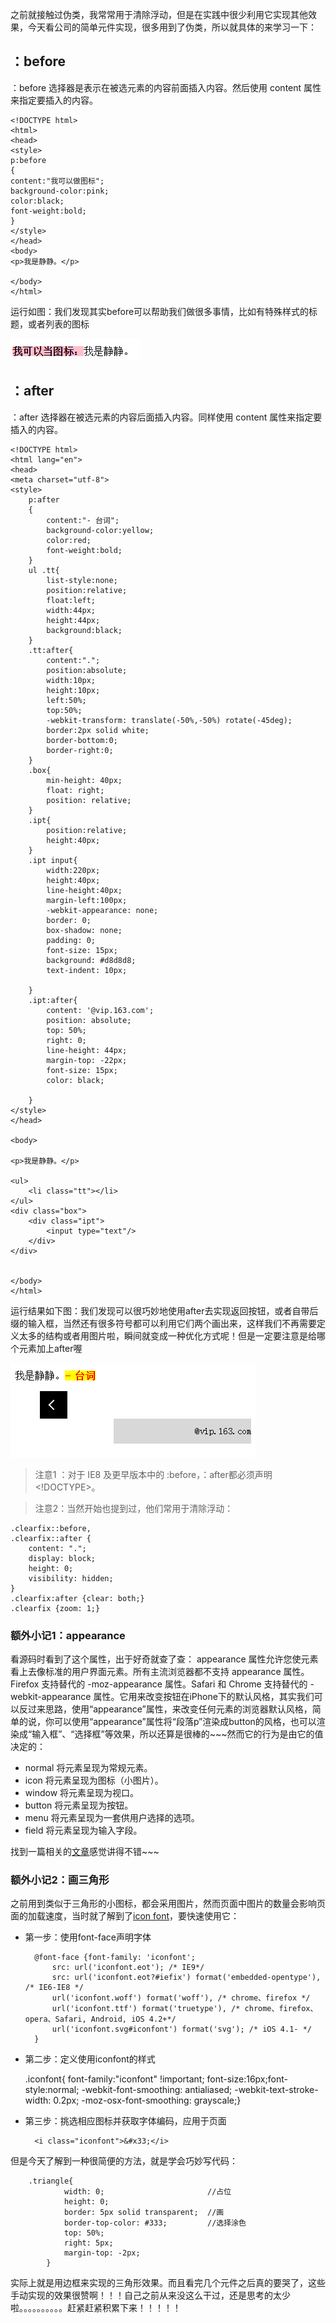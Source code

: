 之前就接触过伪类，我常常用于清除浮动，但是在实践中很少利用它实现其他效果，今天看公司的简单元件实现，很多用到了伪类，所以就具体的来学习一下：


## ：before ##
：before 选择器是表示在被选元素的内容前面插入内容。然后使用 content 属性来指定要插入的内容。

    <!DOCTYPE html>
	<html>
	<head>
	<style>
	p:before
	{
	content:"我可以做图标";
	background-color:pink;
	color:black;
	font-weight:bold;
	}
	</style>
	</head>
	<body>	
	<p>我是静静。</p>
    
	</body>
	</html>
运行如图：我们发现其实before可以帮助我们做很多事情，比如有特殊样式的标题，或者列表的图标

![](https://github.com/Anjing1993/mypassages/blob/master/images/brfore.png)


## ：after ##
：after 选择器在被选元素的内容后面插入内容。同样使用 content 属性来指定要插入的内容。

    
	<!DOCTYPE html>
	<html lang="en">
	<head>
    <meta charset="utf-8">
    <style>
        p:after
        {
            content:"- 台词";
            background-color:yellow;
            color:red;
            font-weight:bold;
        }
        ul .tt{
            list-style:none;
            position:relative;
            float:left;
            width:44px;
            height:44px;
            background:black;
        }
        .tt:after{
            content:".";
            position:absolute;
            width:10px;
            height:10px;
            left:50%;
            top:50%;
            -webkit-transform: translate(-50%,-50%) rotate(-45deg);
            border:2px solid white;
            border-bottom:0;
            border-right:0;
        }
        .box{
            min-height: 40px;
            float: right;
            position: relative;
        }
        .ipt{
            position:relative;
            height:40px;
        }
        .ipt input{
            width:220px;
            height:40px;
            line-height:40px;
            margin-left:100px;
            -webkit-appearance: none;
            border: 0;
            box-shadow: none;
            padding: 0;
            font-size: 15px;
            background: #d8d8d8;
            text-indent: 10px;

        }
        .ipt:after{
            content: '@vip.163.com';
            position: absolute;
            top: 50%;
            right: 0;
            line-height: 44px;
            margin-top: -22px;
            font-size: 15px;
            color: black;

        }
    </style>
	</head>
	
	<body>
	
	<p>我是静静。</p>
	
	<ul>
	    <li class="tt"></li>
	</ul>
	<div class="box">
	    <div class="ipt">
	        <input type="text"/>
	    </div>
	</div>
	
	
	</body>
	</html>

运行结果如下图：我们发现可以很巧妙地使用after去实现返回按钮，或者自带后缀的输入框，当然还有很多符号都可以利用它们两个画出来，这样我们不再需要定义太多的结构或者用图片啦，瞬间就变成一种优化方式呢！但是一定要注意是给哪个元素加上after喔

![](https://github.com/Anjing1993/mypassages/blob/master/images/after.png)

>注意1 ：对于 IE8 及更早版本中的 :before，：after都必须声明 <!DOCTYPE>。 

>注意2：当然开始也提到过，他们常用于清除浮动：


    .clearfix::before,
	.clearfix::after {
	    content: ".";
	    display: block;
	    height: 0;
	    visibility: hidden;
	}
	.clearfix:after {clear: both;}
	.clearfix {zoom: 1;}

### 额外小记1：appearance ##
看源码时看到了这个属性，出于好奇就查了查：
appearance 属性允许您使元素看上去像标准的用户界面元素。所有主流浏览器都不支持 appearance 属性。Firefox 支持替代的 -moz-appearance 属性。Safari 和 Chrome 支持替代的 -webkit-appearance 属性。它用来改变按钮在iPhone下的默认风格，其实我们可以反过来思路，使用“appearance”属性，来改变任何元素的浏览器默认风格，简单的说，你可以使用“appearance”属性将“段落p”渲染成button的风格，也可以渲染成“输入框”、“选择框”等效果，所以还算是很棒的~~~然而它的行为是由它的值决定的：

- normal	将元素呈现为常规元素。
- icon	将元素呈现为图标（小图片）。
- window	将元素呈现为视口。
- button	将元素呈现为按钮。
- menu	将元素呈现为一套供用户选择的选项。
- field	将元素呈现为输入字段。

找到一篇相关的[文章](http://www.w3cplus.com/css3/changing-appearance-of-element-with-css3.html)感觉讲得不错~~~

### 额外小记2：画三角形 ##
之前用到类似于三角形的小图标，都会采用图片，然而页面中图片的数量会影响页面的加载速度，当时就了解到了[icon font](http://www.iconfont.cn/collections?personal=1)，要快速使用它：

- 第一步：使用font-face声明字体

		@font-face {font-family: 'iconfont';
		    src: url('iconfont.eot'); /* IE9*/
		    src: url('iconfont.eot?#iefix') format('embedded-opentype'), /* IE6-IE8 */
		    url('iconfont.woff') format('woff'), /* chrome、firefox */
		    url('iconfont.ttf') format('truetype'), /* chrome、firefox、opera、Safari, Android, iOS 4.2+*/
		    url('iconfont.svg#iconfont') format('svg'); /* iOS 4.1- */
		}

- 第二步：定义使用iconfont的样式

	 .iconfont{
		    font-family:"iconfont" !important;
		    font-size:16px;font-style:normal;
		    -webkit-font-smoothing: antialiased;
		    -webkit-text-stroke-width: 0.2px;
		    -moz-osx-font-smoothing: grayscale;}

- 第三步：挑选相应图标并获取字体编码，应用于页面

        <i class="iconfont">&#x33;</i>
但是今天了解到一种很简便的方法，就是学会巧妙写代码：

	    .triangle{
	            width: 0;                       //占位
			    height: 0;
			    border: 5px solid transparent;  //画
			    border-top-color: #333;         //选择涂色
			    top: 50%;
			    right: 5px;
			    margin-top: -2px;
	        }
实际上就是用边框来实现的三角形效果。而且看完几个元件之后真的要哭了，这些手动实现的效果很赞啊！！！自己之前从来没这么干过，还是思考的太少啦。。。。。。。。。。赶紧赶紧积累下来！！！！！